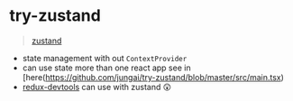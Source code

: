 # try-zustand

> [zustand](https://github.com/pmndrs/zustand)

- state management with out `ContextProvider`
- can use state more than one react app see in [here(https://github.com/jungai/try-zustand/blob/master/src/main.tsx)
- [redux-devtools](https://github.com/zalmoxisus/redux-devtools-extension) can use with zustand 😲
